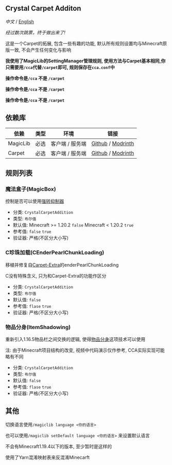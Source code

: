 ## Crystal Carpet Additon

  *中文* / [English](https://github.com/Crystal0404/CrystalCarpetAddition/blob/master/README_EN_US.md) 

  *经过数次跳票，终于做出来了!*

  这是一个Carpet的拓展, 包含一些有趣的功能, 默认所有规则设置均与Minecraft原版一致, 不会产生任何变化与影响

  **我使用了MagicLib的SettingManager管理规则, 使用方法与Carpet基本相同,你只需要用```/cca```代替```/carpet```即可, 规则保存在```cca.conf```中**

  **操作命令是```/cca``` 不是 ```/carpet```**

  **操作命令是```/cca``` 不是 ```/carpet```**

  **操作命令是```/cca``` 不是 ```/carpet```**


## 依赖库

| 依赖       | 类型 | 环境        | 链接                                                                                                 |
|----------|----|-----------|----------------------------------------------------------------------------------------------------|
| MagicLib | 必选 | 客户端 / 服务端 | [Github](https://github.com/Hendrix-Shen/MagicLib) / [Modrinth](https://modrinth.com/mod/magiclib) |
| Carpet   | 必选 | 客户端 / 服务端 | [Github](https://github.com/gnembon/fabric-carpet) / [Modrinth](https://modrinth.com/mod/carpet)   |

## 规则列表
### 魔法盒子(MagicBox)
控制是否可以使用[强转抑制器](https://www.bilibili.com/read/cv24323749)

- 分类: ```CrystalCarpetAddition```
- 类型: ```布尔值```
- 默认值: Minecraft >= 1.20.2 ```false```  Minecraft < 1.20.2 ```true```
- 参考值: ```false``` ```true```
- 验证器: 严格(不区分大小写)

### C珍珠加载(CEnderPearlChunkLoading)
移植并修复自[Carpet-Extra](https://github.com/gnembon/carpet-extra)的enderPearlChunkLoading

C没有特殊含义, 只为和Carpet-Extra的功能作区分

- 分类: ```CrystalCarpetAddition```
- 类型: ```布尔值```
- 默认值: ```false```
- 参考值: ```flase``` ```true```
- 验证器: 严格(不区分大小写)


### 物品分身(ItemShadowing)

重新引入1.16.5物品栏之间交换的逻辑, 使得[物品分身](https://www.bilibili.com/video/BV1cL4y1B75R)这项技术可以使用

注: 由于Minecraft项目结构的改变, 视频中代码演示仅作参考, CCA实际实现可能略有不同

- 分类: ```CrystalCarpetAddition```
- 类型: ```布尔值```
- 默认值: ```false```
- 参考值: ```flase``` ```true```
- 验证器: 严格(不区分大小写)


## 其他
  切换语言使用```/magiclib language <你的语言>```

  也可以使用```/magiclib setDefault language <你的语言>``` 来设置默认语言
  
  不会有Minecraft1.19.4以下的版本, 至少暂时是这样的
  
  使用了Yarn混淆映射表来反混淆Minecarft